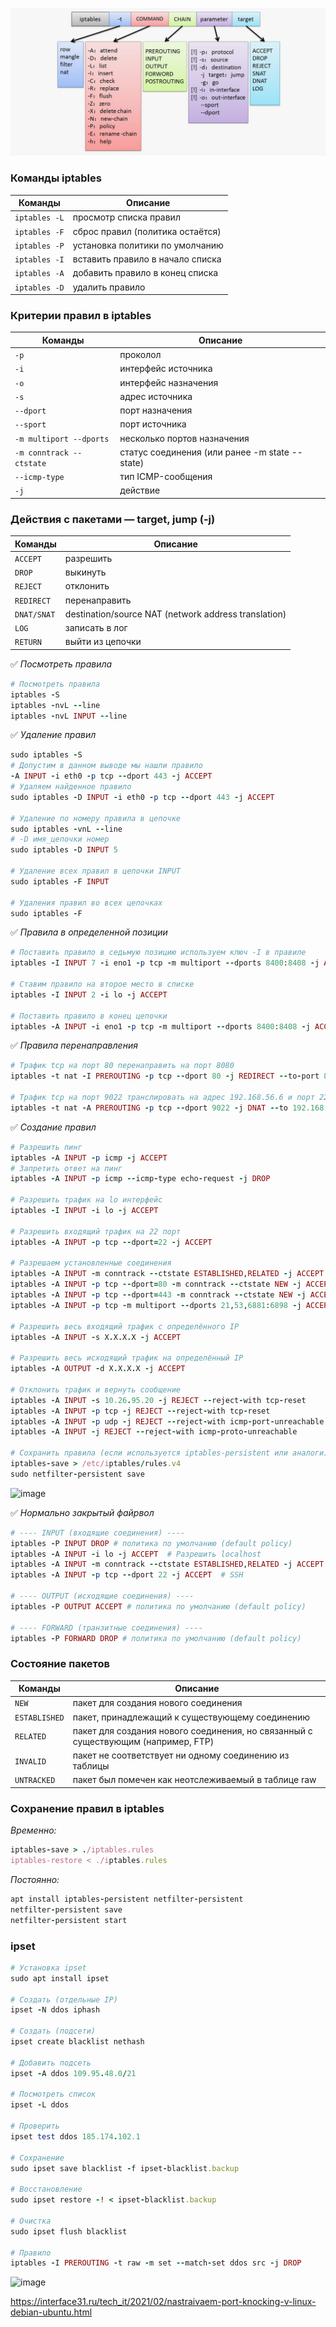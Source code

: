 <p align="center">
<img src="https://github.com/ikozhuhar/iptables/blob/main/img/iptables.jpeg">
</p>

### Команды iptables

| Команды | Описание |
| ------- | ----------- |
| `iptables -L` | просмотр списка правил |
| `iptables -F` | сброс правил (политика остаётся) |
| `iptables -P` | установка политики по умолчанию |
| `iptables -I` | вставить правило в начало списка |
| `iptables -A` | добавить правило в конец списка |
| `iptables -D` | удалить правило |


### Критерии правил в iptables

| Команды | Описание |
| ------- | ----------- |
| `-p` | проколол |
| `-i` | интерфейс источника |
| `-o` | интерфейс назначения |
| `-s` | адрес источника |
| `--dport` | порт назначения |
| `--sport` | порт источника |
| `-m multiport --dports` | несколько портов назначения |
| `-m conntrack --ctstate` | статус соединения (или ранее -m state --state) |
| `--icmp-type` | тип ICMP-сообщения |
| `-j` | действие |



### Действия с пакетами — target, jump (-j)

| Команды | Описание |
| ------- | ----------- |
| `ACCEPT` | разрешить |
| `DROP` | выкинуть |
| `REJECT` | отклонить |
| `REDIRECT` | перенаправить |
| `DNAT/SNAT` | destination/source NAT (network address translation) |
| `LOG` | записать в лог |
| `RETURN` | выйти из цепочки |



:white_check_mark: _Посмотреть правила_

```ruby
# Посмотреть правила
iptables -S
iptables -nvL --line
iptables -nvL INPUT --line
```


:white_check_mark: _Удаление правил_

```ruby
sudo iptables -S
# Допустим в данном выводе мы нашли правило
-A INPUT -i eth0 -p tcp --dport 443 -j ACCEPT
# Удаляем найденное правило
sudo iptables -D INPUT -i eth0 -p tcp --dport 443 -j ACCEPT

# Удаление по номеру правила в цепочке
sudo iptables -vnL --line
# -D имя_цепочки номер
sudo iptables -D INPUT 5

# Удаление всех правил в цепочки INPUT
sudo iptables -F INPUT

# Удаления правил во всех цепочках
sudo iptables -F
```


:white_check_mark: _Правила в определенной позиции_

```ruby
# Поставить правило в седьмую позицию используем ключ -I в правиле
iptables -I INPUT 7 -i eno1 -p tcp -m multiport --dports 8400:8408 -j ACCEPT

# Ставим правило на второе место в списке
iptables -I INPUT 2 -i lo -j ACCEPT

# Поставить правило в конец цепочки 
iptables -A INPUT -i eno1 -p tcp -m multiport --dports 8400:8408 -j ACCEPT
```


:white_check_mark: _Правила перенаправления_

```ruby
# Трафик tcp на порт 80 перенаправить на порт 8080
iptables -t nat -I PREROUTING -p tcp --dport 80 -j REDIRECT --to-port 8080

# Трафик tcp на порт 9022 транслировать на адрес 192.168.56.6 и порт 22
iptables -t nat -A PREROUTING -p tcp --dport 9022 -j DNAT --to 192.168.56.6:22
```



:white_check_mark: _Создание правил_

```ruby
# Разрешить пинг
iptables -A INPUT -p icmp -j ACCEPT
# Запретить ответ на пинг
iptables -A INPUT -p icmp --icmp-type echo-request -j DROP

# Разрешить трафик на lo интерфейс
iptables -I INPUT -i lo -j ACCEPT

# Разрешить входящий трафик на 22 порт
iptables -A INPUT -p tcp --dport=22 -j ACCEPT

# Разрешаем установленные соединения
iptables -A INPUT -m conntrack --ctstate ESTABLISHED,RELATED -j ACCEPT
iptables -A INPUT -p tcp --dport=80 -m conntrack --ctstate NEW -j ACCEPT
iptables -A INPUT -p tcp --dport=443 -m conntrack --ctstate NEW -j ACCEPT
iptables -A INPUT -p tcp -m multiport --dports 21,53,6881:6898 -j ACCEPT

# Разрешить весь входящий трафик с определённого IP
iptables -A INPUT -s X.X.X.X -j ACCEPT

# Разрешить весь исходящий трафик на определённый IP
iptables -A OUTPUT -d X.X.X.X -j ACCEPT

# Отклонить трафик и вернуть сообщение
iptables -A INPUT -s 10.26.95.20 -j REJECT --reject-with tcp-reset
iptables -A INPUT -p tcp -j REJECT --reject-with tcp-reset
iptables -A INPUT -p udp -j REJECT --reject-with icmp-port-unreachable
iptables -A INPUT -j REJECT --reject-with icmp-proto-unreachable

# Сохранить правила (если используется iptables-persistent или аналоги)
iptables-save > /etc/iptables/rules.v4
sudo netfilter-persistent save
```

![image](https://github.com/user-attachments/assets/ae627047-2a90-4dfa-bfc9-ad0601c08e41)


:white_check_mark: _Нормально закрытый файрвол_

```ruby
# ---- INPUT (входящие соединения) ----
iptables -P INPUT DROP # политика по умолчанию (default policy)
iptables -A INPUT -i lo -j ACCEPT  # Разрешить localhost
iptables -A INPUT -m conntrack --ctstate ESTABLISHED,RELATED -j ACCEPT  # Ответы на разрешённые запросы
iptables -A INPUT -p tcp --dport 22 -j ACCEPT  # SSH

# ---- OUTPUT (исходящие соединения) ----
iptables -P OUTPUT ACCEPT # политика по умолчанию (default policy)

# ---- FORWARD (транзитные соединения) ----
iptables -P FORWARD DROP # политика по умолчанию (default policy)
```

### Состояние пакетов

| Команды | Описание |
| ------- | ----------- |
| `NEW` | пакет для создания нового соединения |
| `ESTABLISHED` | пакет, принадлежащий к существующему соединению |
| `RELATED` | пакет для создания нового соединения, но связанный с существующим (например, FTP) |
| `INVALID` | пакет не соответствует ни одному соединению из таблицы |
| `UNTRACKED` | пакет был помечен как неотслеживаемый в таблице raw |


### Сохранение правил в iptables

_Временно:_
```ruby
iptables-save > ./iptables.rules
iptables-restore < ./iptables.rules
```

_Постоянно:_
```ruby
apt install iptables-persistent netfilter-persistent
netfilter-persistent save
netfilter-persistent start
```

### ipset

```ruby
# Установка ipset
sudo apt install ipset

# Создать (отдельные IP)
ipset -N ddos iphash

# Создать (подсети)
ipset create blacklist nethash

# Добавить подсеть
ipset -A ddos 109.95.48.0/21

# Посмотреть список
ipset -L ddos

# Проверить
ipset test ddos 185.174.102.1

# Сохранение
sudo ipset save blacklist -f ipset-blacklist.backup

# Восстановление
sudo ipset restore -! < ipset-blacklist.backup

# Очистка
sudo ipset flush blacklist

# Правило
iptables -I PREROUTING -t raw -m set --match-set ddos src -j DROP
```
![image](https://github.com/user-attachments/assets/85d15123-35ad-4f25-8df1-8989948b1068)



https://interface31.ru/tech_it/2021/02/nastraivaem-port-knocking-v-linux-debian-ubuntu.html
